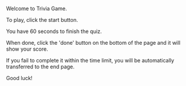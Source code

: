 Welcome to Trivia Game.

To play, click the start button.

You have 60 seconds to finish the quiz.

When done, click the 'done' button on the bottom of the page and it will show your score.

If you fail to complete it within the time limit, you will be automatically transferred to the end page.

Good luck! 
